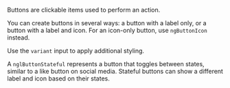 Buttons are clickable items used to perform an action.

You can create buttons in several ways: a button with a label only, or a button with a label and icon. For an icon-only button, use `ngButtonIcon` instead.

Use the `variant` input to apply additional styling.

A `nglButtonStateful` represents a button that toggles between states, similar to a like button on social media. Stateful buttons can show a different label and icon based on their states.